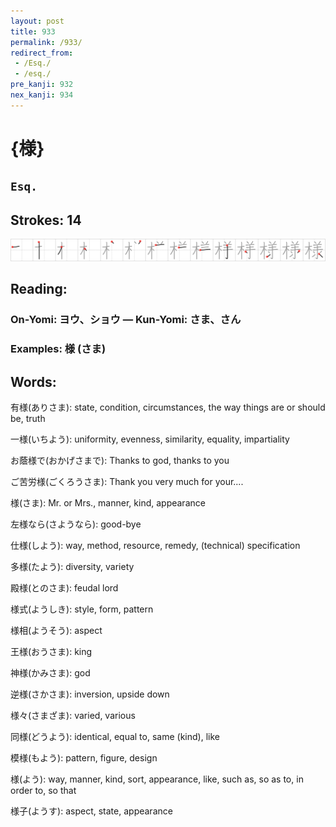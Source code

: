 ```yaml
---
layout: post
title: 933
permalink: /933/
redirect_from:
 - /Esq./
 - /esq./
pre_kanji: 932
nex_kanji: 934
---
```


# {様}

## `Esq.`

## Strokes: 14

<div class="stroke"><img src="../images/E6A798.png" /></div>

## Reading:

### On-Yomi: ヨウ、ショウ &mdash; Kun-Yomi: さま、さん

### Examples: 様 (さま)

## Words:

有様(ありさま): state, condition, circumstances, the way things are or should be, truth

一様(いちよう): uniformity, evenness, similarity, equality, impartiality

お蔭様で(おかげさまで): Thanks to god, thanks to you

ご苦労様(ごくろうさま): Thank you very much for your....

様(さま): Mr. or Mrs., manner, kind, appearance

左様なら(さようなら): good-bye

仕様(しよう): way, method, resource, remedy, (technical) specification

多様(たよう): diversity, variety

殿様(とのさま): feudal lord

様式(ようしき): style, form, pattern

様相(ようそう): aspect

王様(おうさま): king

神様(かみさま): god

逆様(さかさま): inversion, upside down

様々(さまざま): varied, various

同様(どうよう): identical, equal to, same (kind), like

模様(もよう): pattern, figure, design

様(よう): way, manner, kind, sort, appearance, like, such as, so as to, in order to, so that

様子(ようす): aspect, state, appearance
